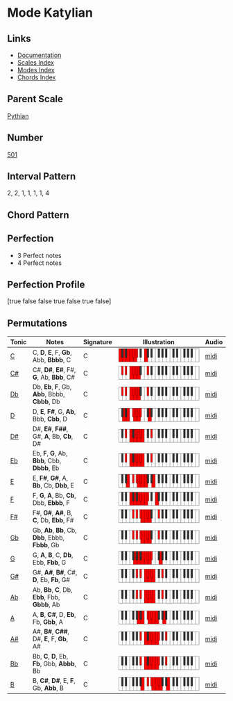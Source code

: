 # Mode Katylian

## Links

- [Documentation](index.md)
- [Scales Index](Scales.md)
- [Modes Index](Modes.md)
- [Chords Index](Chords.md)

## Parent Scale

[Pythian](ScalePythian.md)

## Number

[501](https://ianring.com/musictheory/scales/501)

## Interval Pattern

2, 2, 1, 1, 1, 1, 4

## Chord Pattern



## Perfection

- 3 Perfect notes
- 4 Perfect notes

## Perfection Profile

[true false false true false true false]

## Permutations

| Tonic | Notes | Signature | Illustration | Audio |
|-------|-------|-----------|--------------|-------|
| [C](ModeCNaturalKatylian.md) | C, **D**, **E**, F, **Gb**, Abb, **Bbbb**, C | C | ![CNaturalKatylian](ModeCNaturalKatylian.png) | [midi](https://github.com/edipermadi/music/blob/main/docs/ModeCNaturalKatylian.mid?raw=true) |
| [C#](ModeCSharpKatylian.md) | C#, **D#**, **E#**, F#, **G**, Ab, **Bbb**, C# | C | ![CSharpKatylian](ModeCSharpKatylian.png) | [midi](https://github.com/edipermadi/music/blob/main/docs/ModeCSharpKatylian.mid?raw=true) |
| [Db](ModeDFlatKatylian.md) | Db, **Eb**, **F**, Gb, **Abb**, Bbbb, **Cbbb**, Db | C | ![DFlatKatylian](ModeDFlatKatylian.png) | [midi](https://github.com/edipermadi/music/blob/main/docs/ModeDFlatKatylian.mid?raw=true) |
| [D](ModeDNaturalKatylian.md) | D, **E**, **F#**, G, **Ab**, Bbb, **Cbb**, D | C | ![DNaturalKatylian](ModeDNaturalKatylian.png) | [midi](https://github.com/edipermadi/music/blob/main/docs/ModeDNaturalKatylian.mid?raw=true) |
| [D#](ModeDSharpKatylian.md) | D#, **E#**, **F##**, G#, **A**, Bb, **Cb**, D# | C | ![DSharpKatylian](ModeDSharpKatylian.png) | [midi](https://github.com/edipermadi/music/blob/main/docs/ModeDSharpKatylian.mid?raw=true) |
| [Eb](ModeEFlatKatylian.md) | Eb, **F**, **G**, Ab, **Bbb**, Cbb, **Dbbb**, Eb | C | ![EFlatKatylian](ModeEFlatKatylian.png) | [midi](https://github.com/edipermadi/music/blob/main/docs/ModeEFlatKatylian.mid?raw=true) |
| [E](ModeENaturalKatylian.md) | E, **F#**, **G#**, A, **Bb**, Cb, **Dbb**, E | C | ![ENaturalKatylian](ModeENaturalKatylian.png) | [midi](https://github.com/edipermadi/music/blob/main/docs/ModeENaturalKatylian.mid?raw=true) |
| [F](ModeFNaturalKatylian.md) | F, **G**, **A**, Bb, **Cb**, Dbb, **Ebbb**, F | C | ![FNaturalKatylian](ModeFNaturalKatylian.png) | [midi](https://github.com/edipermadi/music/blob/main/docs/ModeFNaturalKatylian.mid?raw=true) |
| [F#](ModeFSharpKatylian.md) | F#, **G#**, **A#**, B, **C**, Db, **Ebb**, F# | C | ![FSharpKatylian](ModeFSharpKatylian.png) | [midi](https://github.com/edipermadi/music/blob/main/docs/ModeFSharpKatylian.mid?raw=true) |
| [Gb](ModeGFlatKatylian.md) | Gb, **Ab**, **Bb**, Cb, **Dbb**, Ebbb, **Fbbb**, Gb | C | ![GFlatKatylian](ModeGFlatKatylian.png) | [midi](https://github.com/edipermadi/music/blob/main/docs/ModeGFlatKatylian.mid?raw=true) |
| [G](ModeGNaturalKatylian.md) | G, **A**, **B**, C, **Db**, Ebb, **Fbb**, G | C | ![GNaturalKatylian](ModeGNaturalKatylian.png) | [midi](https://github.com/edipermadi/music/blob/main/docs/ModeGNaturalKatylian.mid?raw=true) |
| [G#](ModeGSharpKatylian.md) | G#, **A#**, **B#**, C#, **D**, Eb, **Fb**, G# | C | ![GSharpKatylian](ModeGSharpKatylian.png) | [midi](https://github.com/edipermadi/music/blob/main/docs/ModeGSharpKatylian.mid?raw=true) |
| [Ab](ModeAFlatKatylian.md) | Ab, **Bb**, **C**, Db, **Ebb**, Fbb, **Gbbb**, Ab | C | ![AFlatKatylian](ModeAFlatKatylian.png) | [midi](https://github.com/edipermadi/music/blob/main/docs/ModeAFlatKatylian.mid?raw=true) |
| [A](ModeANaturalKatylian.md) | A, **B**, **C#**, D, **Eb**, Fb, **Gbb**, A | C | ![ANaturalKatylian](ModeANaturalKatylian.png) | [midi](https://github.com/edipermadi/music/blob/main/docs/ModeANaturalKatylian.mid?raw=true) |
| [A#](ModeASharpKatylian.md) | A#, **B#**, **C##**, D#, **E**, F, **Gb**, A# | C | ![ASharpKatylian](ModeASharpKatylian.png) | [midi](https://github.com/edipermadi/music/blob/main/docs/ModeASharpKatylian.mid?raw=true) |
| [Bb](ModeBFlatKatylian.md) | Bb, **C**, **D**, Eb, **Fb**, Gbb, **Abbb**, Bb | C | ![BFlatKatylian](ModeBFlatKatylian.png) | [midi](https://github.com/edipermadi/music/blob/main/docs/ModeBFlatKatylian.mid?raw=true) |
| [B](ModeBNaturalKatylian.md) | B, **C#**, **D#**, E, **F**, Gb, **Abb**, B | C | ![BNaturalKatylian](ModeBNaturalKatylian.png) | [midi](https://github.com/edipermadi/music/blob/main/docs/ModeBNaturalKatylian.mid?raw=true) |
